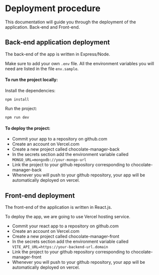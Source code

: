 # Deployment procedure

This documentation will guide you through the deployment of the application. Back-end and Front-end.

## Back-end application deployment

The back-end of the app is written in Express/Node.

Make sure to add your own `.env` file. All the environment variables you will need are listed in the file `env.sample`.

#### To run the project locally:

Install the dependencies:

```
npm install
```

Run the project:

```
npm run dev
```

#### To deploy the project:

- Commit your app to a repository on github.com
- Create an account on Vercel.com
- Create a new project called chocolate-manager-back
- In the secrets section add the environment variable called `MONGO_URL=mongodb://your-mongo-url`
- Link the project to your github repository corresponding to chocolate-manager-back
- Whenever you will push to your github repository, your app will be automatically deployed on vercel.

## Front-end deployment

The front-end of the application is written in React.js.

To deploy the app, we are going to use Vercel hosting service.

- Commit your react app to a repository on github.com
- Create an account on Vercel.com
- Create a new project called chocolate-manager-front
- In the secrets section add the environment variable called `VITE_API_URL=https://your-backend-url.domain`
- Link the project to your github repository corresponding to chocolate-manager-front
- Whenever you will push to your github repository, your app will be automatically deployed on vercel.
